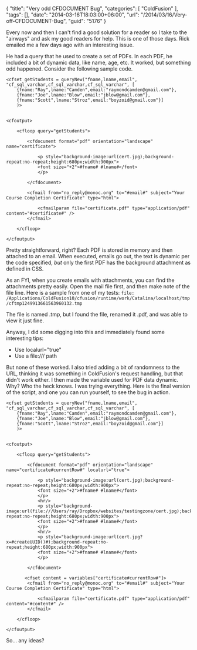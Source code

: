 {
	"title": "Very odd CFDOCUMENT Bug",
	"categories": [
		"ColdFusion"
	],
	"tags": [],
	"date": "2014-03-16T18:03:00+06:00",
	"url": "/2014/03/16/Very-off-CFDOCUMENT-Bug",
	"guid": "5176"
}

<p>
Every now and then I can't find a good solution for a reader so I take to the "airways" and ask my good readers for help. This is one of those days. Rick emailed me a few days ago with an interesting issue.
</p>
<!--more-->
<p>
He had a query that he used to create a set of PDFs. In each PDF, he included a bit of dynamic data, like name, age, etc. It worked, but something odd happened. Consider the following sample code.
</p>

<pre><code class="language-markup">&lt;cfset getStudents = queryNew(&quot;fname,lname,email&quot;, &quot;cf_sql_varchar,cf_sql_varchar,cf_sql_varchar&quot;, [
	{fname:&quot;Ray&quot;,lname:&quot;Camden&quot;,email:&quot;raymondcamden@gmail.com&quot;},
	{fname:&quot;Joe&quot;,lname:&quot;Blow&quot;,email:&quot;jblow@gmail.com&quot;},
	{fname:&quot;Scott&quot;,lname:&quot;Stroz&quot;,email:&quot;boyzoid@gmail.com&quot;}]
	)&gt;


&lt;cfoutput&gt;
 
    &lt;cfloop query=&quot;getStudents&quot;&gt;
   
        &lt;cfdocument format=&quot;pdf&quot; orientation=&quot;landscape&quot; name=&quot;certificate&quot;&gt;

        	&lt;p style=&quot;background-image:url(cert.jpg);background-repeat:no-repeat;height:680px;width:900px&quot;&gt;
			&lt;font size=&quot;+2&quot;&gt;#fname# #lname#&lt;/font&gt;
			&lt;/p&gt;
			
        &lt;/cfdocument&gt;
       
        &lt;cfmail from=&quot;no_reply@monoc.org&quot; to=&quot;#email#&quot; subject=&quot;Your Course Completion Certificate&quot; type=&quot;html&quot;&gt;
       
	        &lt;cfmailparam file=&quot;certificate.pdf&quot; type=&quot;application/pdf&quot; content=&quot;#certificate#&quot; /&gt;
        &lt;/cfmail&gt;
       
    &lt;/cfloop&gt;
   
&lt;/cfoutput&gt;
</code></pre>

<p>
Pretty straightforward, right? Each PDF is stored in memory and then attached to an email. When executed, emails go out, the text is dynamic per the code specified, <i>but</i> only the first PDF has the background attachment as defined in CSS. 
</p>

<p>
As an FYI, when you create emails with attachments, you can find the attachments pretty easily. Open the mail file first, and then make note of the file line. Here is a sample from one of my tests: <code>file:  /Applications/ColdFusion10/cfusion/runtime/work/Catalina/localhost/tmp/cftmp1249913661563960132.tmp</code>
</p>

<p>
The file is named .tmp, but I found the file, renamed it .pdf, and was able to view it just fine.
</p>

<p>
Anyway, I did some digging into this and immediately found some interesting tips:
</p>

<ul>
<li>Use localurl="true"</li>
<li>Use a file:/// path</li>
</ul>

<p>
But none of these worked. I also tried adding a bit of randomness to the URL, thinking it was something in ColdFusion's request handling, but that didn't work either. I then made the variable used for PDF data dynamic. Why? Who the heck knows. I was trying everything. Here is the final version of the script, and one you can run yourself, to see the bug in action.
</p>

<pre><code class="language-markup">&lt;cfset getStudents = queryNew(&quot;fname,lname,email&quot;, &quot;cf_sql_varchar,cf_sql_varchar,cf_sql_varchar&quot;, [
	{fname:&quot;Ray&quot;,lname:&quot;Camden&quot;,email:&quot;raymondcamden@gmail.com&quot;},
	{fname:&quot;Joe&quot;,lname:&quot;Blow&quot;,email:&quot;jblow@gmail.com&quot;},
	{fname:&quot;Scott&quot;,lname:&quot;Stroz&quot;,email:&quot;boyzoid@gmail.com&quot;}]
	)&gt;


&lt;cfoutput&gt;
 
    &lt;cfloop query=&quot;getStudents&quot;&gt;
   
        &lt;cfdocument format=&quot;pdf&quot; orientation=&quot;landscape&quot; name=&quot;certificate#currentRow#&quot; localurl=&quot;true&quot;&gt;

        	&lt;p style=&quot;background-image:url(cert.jpg);background-repeat:no-repeat;height:680px;width:900px&quot;&gt;
			&lt;font size=&quot;+2&quot;&gt;#fname# #lname#&lt;/font&gt;
			&lt;/p&gt;
			&lt;hr/&gt;
			&lt;p style=&quot;background-image:url(file:///Users/ray/Dropbox/websites/testingzone/cert.jpg);background-repeat:no-repeat;height:680px;width:900px&quot;&gt;
			&lt;font size=&quot;+2&quot;&gt;#fname# #lname#&lt;/font&gt;
			&lt;/p&gt;
			&lt;hr/&gt;
			&lt;p style=&quot;background-image:url(cert.jpg?x=#createUUID()#);background-repeat:no-repeat;height:680px;width:900px&quot;&gt;
			&lt;font size=&quot;+2&quot;&gt;#fname# #lname#&lt;/font&gt;
			&lt;/p&gt;
			
        &lt;/cfdocument&gt;
       
       &lt;cfset content = variables[&quot;certificate#currentRow#&quot;]&gt;
        &lt;cfmail from=&quot;no_reply@monoc.org&quot; to=&quot;#email#&quot; subject=&quot;Your Course Completion Certificate&quot; type=&quot;html&quot;&gt;
       
	        &lt;cfmailparam file=&quot;certificate.pdf&quot; type=&quot;application/pdf&quot; content=&quot;#content#&quot; /&gt;
        &lt;/cfmail&gt;
       
    &lt;/cfloop&gt;
   
&lt;/cfoutput&gt;</code></pre>

<p>
So... any ideas? 
</p>